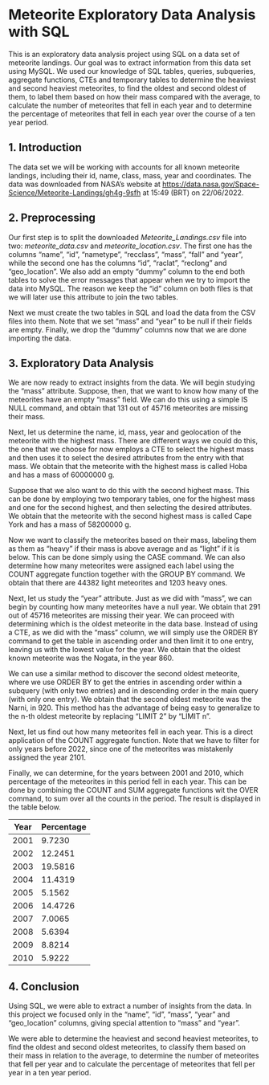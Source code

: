 # Meteorite Exploratory Data Analysis with SQL

This is an exploratory data analysis project using SQL on a data set of meteorite landings.  Our goal was to extract information from this data set using MySQL. We used our knowledge of SQL tables, queries, subqueries, aggregate functions, CTEs and temporary tables to determine the heaviest and second heaviest meteorites, to find the oldest and second oldest of them, to label them based on how their mass compared with the average, to calculate the number of meteorites that fell in each year and to determine the percentage of meteorites that fell in each year over the course of a ten year period.

## 1. Introduction

The data set we will be working with accounts for all known meteorite landings, including their id, name, class, mass, year and coordinates. The data was downloaded from NASA’s website at https://data.nasa.gov/Space-Science/Meteorite-Landings/gh4g-9sfh at 15:49 (BRT) on 22/06/2022.

## 2. Preprocessing

Our first step is to split the downloaded *Meteorite_Landings.csv* file into two: *meteorite_data.csv* and *meteorite_location.csv*. The first one has the columns “name”, “id”, “nametype”, “recclass”, “mass”, “fall” and “year”, while the second one has the columns “id”, “raclat”, “reclong” and “geo_location”. We also add an empty “dummy” column to the end both tables to solve the error messages that appear when we try to import the data into MySQL. The reason we keep the “id” column on both files is that we will later use this attribute to join the two tables.

Next we must create the two tables in SQL and load the data from the CSV files into them. Note that we set “mass” and “year” to be null if their fields are empty. Finally, we drop the “dummy” columns now that we are done importing the data.

## 3. Exploratory Data Analysis

We are now ready to extract insights from the data. We will begin studying the “mass” attribute. Suppose, then, that we want to know how many of the meteorites have an empty “mass” field. We can do this using a simple IS NULL command, and obtain that 131 out of 45716 meteorites are missing their mass.

Next, let us determine the name, id, mass, year and geolocation of the meteorite with the highest mass. There are different ways we could do this, the one that we choose for now employs a CTE to select the highest mass and then uses it to select the desired attributes from the entry with that mass. We obtain that the meteorite with the highest mass is called Hoba and has a mass of 60000000 g.

Suppose that we also want to do this with the second highest mass. This can be done by employing two temporary tables, one for the highest mass and one for the second highest, and then selecting the desired attributes. We obtain that the meteorite with the second highest mass is called Cape York and has a mass of 58200000 g.

Now we want to classify the meteorites based on their mass, labeling them as them as “heavy” if their mass is above average and as “light” if it is below. This can be done simply using the CASE command. We can also determine how many meteorites were assigned each label using the COUNT aggregate function together with the GROUP BY command. We obtain that there are 44382 light meteorites and 1203 heavy ones.

Next, let us study the “year” attribute. Just as we did with “mass”, we can begin by counting how many meteorites have a null year. We obtain that 291 out of 45716 meteorites are missing their year.
We can proceed with determining which is the oldest meteorite in the data base. Instead of using a CTE, as we did with the “mass” column, we will simply use the ORDER BY command to get the table in ascending order and then limit it to one entry, leaving us with the lowest value for the year. We obtain that the oldest known meteorite was the Nogata, in the year 860.

We can use a similar method to discover the second oldest meteorite, where we use ORDER BY to get the entries in ascending order within a subquery (with only two entries) and in descending order in the main query (with only one entry). We obtain that the second oldest meteorite was the Narni, in 920. This method has the advantage of being easy to generalize to the n-th oldest meteorite by replacing “LIMIT 2” by “LIMIT n”.

Next, let us find out how many meteorites fell in each year. This is a direct application of the COUNT aggregate function. Note that we have to filter for only years before 2022, since one of the meteorites was mistakenly assigned the year 2101.

Finally, we can determine, for the years between 2001 and 2010, which percentage of the meteorites in this period fell in each year. This can be done by combining the COUNT and SUM aggregate functions wit the OVER command, to sum over all the counts in the period. The result is displayed in the table below.

| Year | Percentage |
| ----- | --------- |
| 2001 | 9.7230 |
| 2002 | 12.2451 |
| 2003 | 19.5816 |
| 2004 | 11.4319 |
| 2005 | 5.1562 |
| 2006 | 14.4726 |
| 2007 | 7.0065 |
| 2008 | 5.6394 |
| 2009 | 8.8214 |
| 2010 | 5.9222 |


## 4. Conclusion

Using SQL, we were able to extract a number of insights from the data. In this project we focused only in the “name”, “id”, “mass”, “year” and “geo_location” columns, giving special attention to “mass” and “year”.

We were able to determine the heaviest and second heaviest meteorites, to find the oldest and second oldest meteorites, to classify them based on their mass in relation to the average, to determine the number of meteorites that fell per year and to calculate the percentage of meteorites that fell per year in a ten year period.
